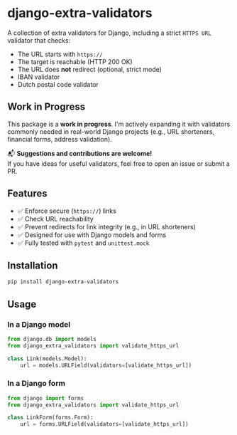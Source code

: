 # django-extra-validators

A collection of extra validators for Django, including a strict `HTTPS URL` validator that checks:

- The URL starts with `https://`
- The target is reachable (HTTP 200 OK)
- The URL does **not** redirect (optional, strict mode)
- IBAN validator
- Dutch postal code validator

## Work in Progress

This package is a **work in progress**. I'm actively expanding it with validators commonly needed in real-world Django projects (e.g., URL shorteners, financial forms, address validation).

📬 **Suggestions and contributions are welcome!**  
If you have ideas for useful validators, feel free to open an issue or submit a PR.


## Features

- ✅ Enforce secure (`https://`) links
- ✅ Check URL reachability
- ✅ Prevent redirects for link integrity (e.g., in URL shorteners)
- ✅ Designed for use with Django models and forms
- ✅ Fully tested with `pytest` and `unittest.mock`

## Installation

```bash
pip install django-extra-validators
```

## Usage

### In a Django model

```python
from django.db import models
from django_extra_validators import validate_https_url

class Link(models.Model):
    url = models.URLField(validators=[validate_https_url])
```


### In a Django form
```python
from django import forms
from django_extra_validators import validate_https_url

class LinkForm(forms.Form):
    url = forms.URLField(validators=[validate_https_url])
```